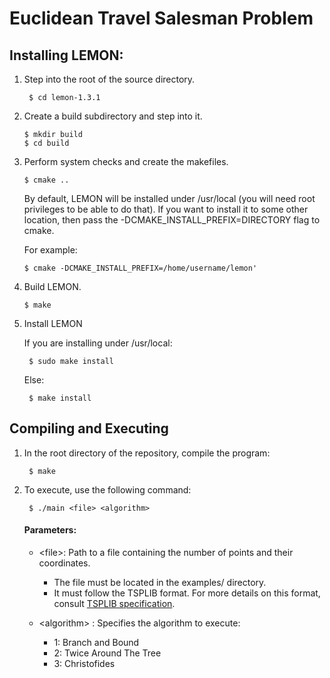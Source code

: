 # Euclidean Travel Salesman Problem

## Installing LEMON:

1. Step into the root of the source directory.

        $ cd lemon-1.3.1

 2. Create a build subdirectory and step into it.

        $ mkdir build
        $ cd build

 3. Perform system checks and create the makefiles.

        $ cmake ..

    By default, LEMON will be installed under /usr/local (you will need root
    privileges to be able to do that). If you want to install it to
    some other location, then pass the
    -DCMAKE_INSTALL_PREFIX=DIRECTORY flag to cmake.
    
    For example:

        $ cmake -DCMAKE_INSTALL_PREFIX=/home/username/lemon'

 5. Build LEMON.

        $ make

6. Install LEMON

    If you are installing under /usr/local:

        $ sudo make install

    Else:

        $ make install

## Compiling and Executing
1. In the root directory of the repository, compile the program:
   
        $ make
   
2. To execute, use the following command:

        $ ./main <file> <algorithm>

   #### Parameters:

   - <file\>: Path to a file containing the number of points and their coordinates.

       - The file must be located in the examples/ directory.
       - It must follow the TSPLIB format. For more details on this format, consult [TSPLIB specification](http://comopt.ifi.uni-heidelberg.de/software/TSPLIB95/tsp95.pdf).

   - <algorithm\> : Specifies the algorithm to execute:
  
       - 1: Branch and Bound
       - 2: Twice Around The Tree
       - 3: Christofides
